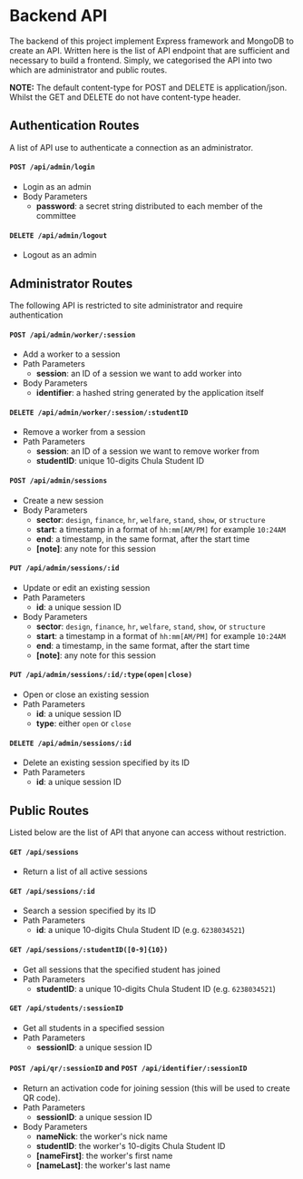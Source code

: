 # Backend API

The backend of this project implement Express framework and MongoDB to create an API. Written here is the list of API endpoint that are sufficient and necessary to build a frontend. Simply, we categorised the API into two which are administrator and public routes. 

**NOTE:** The default content-type for POST and DELETE is application/json. Whilst the GET and DELETE do not have content-type header.

## Authentication Routes

A list of API use to authenticate a connection as an administrator.

#### `POST /api/admin/login`
- Login as an admin
- Body Parameters
	- **password**: a secret string distributed to each member of the committee

#### `DELETE /api/admin/logout`
- Logout as an admin

## Administrator Routes

The following API is restricted to site administrator and require authentication

#### `POST /api/admin/worker/:session`
- Add a worker to a session
- Path Parameters
	- **session**:  an ID of a session we want to add worker into
- Body Parameters
	- **identifier**: a hashed string generated by the application itself

#### `DELETE /api/admin/worker/:session/:studentID`
- Remove a worker from a session
- Path Parameters
	- **session**:  an ID of a session we want to remove worker from
	- **studentID**: unique 10-digits Chula Student ID

#### `POST /api/admin/sessions`
- Create a new session 
- Body Parameters
	- **sector**: `design`, `finance`, `hr`, `welfare`, `stand`, `show`, or `structure`
	- **start**:  a timestamp in a format of `hh:mm[AM/PM]` for example `10:24AM`
	- **end**: a timestamp, in the same format, after the start time
	- **[note]**: any note for this session

#### `PUT /api/admin/sessions/:id`
- Update or edit an existing session
- Path Parameters
	- **id**: a unique session ID
- Body Parameters
	- **sector**: `design`, `finance`, `hr`, `welfare`, `stand`, `show`, or `structure`
	- **start**:  a timestamp in a format of `hh:mm[AM/PM]` for example `10:24AM`
	- **end**: a timestamp, in the same format, after the start time
	- **[note]**: any note for this session

#### `PUT /api/admin/sessions/:id/:type(open|close)`
- Open or close an existing session
- Path Parameters
	- **id**: a unique session ID
	- **type**: either `open` or `close`

#### `DELETE /api/admin/sessions/:id`
- Delete an existing session specified by its ID
- Path Parameters
	- **id**: a unique session ID

## Public Routes

Listed below are the list of API that anyone can access without restriction.

#### `GET /api/sessions`
- Return a list of all active sessions

#### `GET /api/sessions/:id`
- Search a session specified by its ID
- Path Parameters
	- **id**: a unique 10-digits Chula Student ID (e.g. `6238034521`)

#### `GET /api/sessions/:studentID([0-9]{10})`
- Get all sessions that the specified student has joined
- Path Parameters
	- **studentID**: a unique 10-digits Chula Student ID (e.g. `6238034521`)

#### `GET /api/students/:sessionID` 
- Get all students in a specified session
- Path Parameters
	- **sessionID**: a unique session ID

#### `POST /api/qr/:sessionID` and `POST /api/identifier/:sessionID`
- Return an activation code for joining session (this will be used to create QR code).
- Path Parameters
	- **sessionID**: a unique session ID
- Body Parameters
	- **nameNick**: the worker's nick name
	- **studentID**: the worker's 10-digits Chula Student ID
	- **[nameFirst]**: the worker's first name
	- **[nameLast]**: the worker's last name









